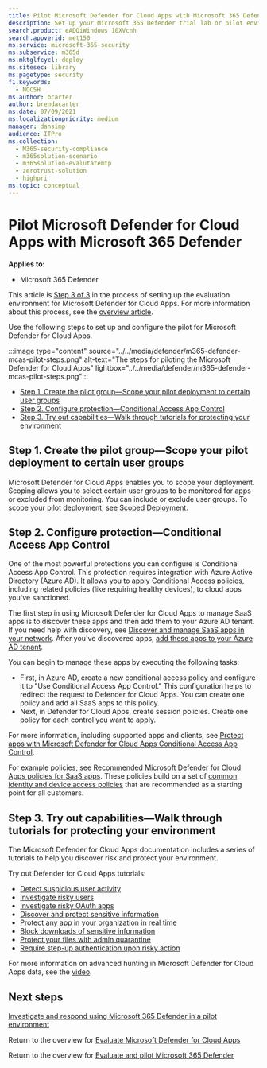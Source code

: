 ```yaml
---
title: Pilot Microsoft Defender for Cloud Apps with Microsoft 365 Defender
description: Set up your Microsoft 365 Defender trial lab or pilot environment to test and experience the security solution designed to protect devices, identity, data, and applications.
search.product: eADQiWindows 10XVcnh
search.appverid: met150
ms.service: microsoft-365-security
ms.subservice: m365d
ms.mktglfcycl: deploy
ms.sitesec: library
ms.pagetype: security
f1.keywords: 
  - NOCSH
ms.author: bcarter
author: brendacarter
ms.date: 07/09/2021
ms.localizationpriority: medium
manager: dansimp
audience: ITPro
ms.collection: 
  - M365-security-compliance
  - m365solution-scenario
  - m365solution-evalutatemtp
  - zerotrust-solution
  - highpri
ms.topic: conceptual
---
```


# Pilot Microsoft Defender for Cloud Apps with Microsoft 365 Defender


**Applies to:**
- Microsoft 365 Defender

This article is [Step 3 of 3](eval-defender-mcas-overview.md) in the process of setting up the evaluation environment for Microsoft Defender for Cloud Apps. For more information about this process, see the [overview article](eval-defender-mcas-overview.md).

Use the following steps to set up and configure the pilot for Microsoft Defender for Cloud Apps.


:::image type="content" source="../../media/defender/m365-defender-mcas-pilot-steps.png" alt-text="The steps for piloting the Microsoft Defender for Cloud Apps" lightbox="../../media/defender/m365-defender-mcas-pilot-steps.png":::
- [Step 1. Create the pilot group—Scope your pilot deployment to certain user groups](#step-1-create-the-pilot-groupscope-your-pilot-deployment-to-certain-user-groups)
- [Step 2. Configure protection—Conditional Access App Control](#step-2-configure-protectionconditional-access-app-control)
- [Step 3. Try out capabilities—Walk through tutorials for protecting your environment](#step-3-try-out-capabilitieswalk-through-tutorials-for-protecting-your-environment) 

## Step 1. Create the pilot group—Scope your pilot deployment to certain user groups

Microsoft Defender for Cloud Apps enables you to scope your deployment. Scoping allows you to select certain user groups to be monitored for apps or excluded from monitoring. You can include or exclude user groups. To scope your pilot deployment, see [Scoped Deployment](/cloud-app-security/scoped-deployment).


## Step 2. Configure protection—Conditional Access App Control

One of the most powerful protections you can configure is Conditional Access App Control. This protection requires integration with Azure Active Directory (Azure AD). It allows you to apply Conditional Access policies, including related policies (like requiring healthy devices), to cloud apps you've sanctioned. 

The first step in using Microsoft Defender for Cloud Apps to manage SaaS apps is to discover these apps and then add them to your Azure AD tenant. If you need help with discovery, see [Discover and manage SaaS apps in your network](/cloud-app-security/tutorial-shadow-it). After you've discovered apps, [add these apps to your Azure AD tenant](/azure/active-directory/manage-apps/add-application-portal).

You can begin to manage these apps by executing the following tasks:

- First, in Azure AD, create a new conditional access policy and configure it to "Use Conditional Access App Control." This configuration helps to redirect the request to Defender for Cloud Apps. You can create one policy and add all SaaS apps to this policy.
- Next, in Defender for Cloud Apps, create session policies. Create one policy for each control you want to apply.

For more information, including supported apps and clients, see [Protect apps with Microsoft Defender for Cloud Apps Conditional Access App Control](/cloud-app-security/proxy-intro-aad). 

For example policies, see [Recommended Microsoft Defender for Cloud Apps policies for SaaS apps](../office-365-security/mcas-saas-access-policies.md). These policies build on a set of [common identity and device access policies](../office-365-security/microsoft-365-policies-configurations.md) that are recommended as a starting point for all customers. 

## Step 3. Try out capabilities—Walk through tutorials for protecting your environment 

The Microsoft Defender for Cloud Apps documentation includes a series of tutorials to help you discover risk and protect your environment. 

Try out Defender for Cloud Apps tutorials:

- [Detect suspicious user activity](/cloud-app-security/tutorial-suspicious-activity)
- [Investigate risky users](/cloud-app-security/tutorial-ueba)
- [Investigate risky OAuth apps](/cloud-app-security/investigate-risky-oauth)
- [Discover and protect sensitive information](/cloud-app-security/tutorial-dlp)
- [Protect any app in your organization in real time](/cloud-app-security/tutorial-proxy)
- [Block downloads of sensitive information](/cloud-app-security/use-case-proxy-block-session-aad)
- [Protect your files with admin quarantine](/cloud-app-security/use-case-admin-quarantine)
- [Require step-up authentication upon risky action](/cloud-app-security/tutorial-step-up-authentication)

For more information on advanced hunting in Microsoft Defender for Cloud Apps data, see the [video](https://www.microsoft.com/en-us/videoplayer/embed/RWFISa).

## Next steps

[Investigate and respond using Microsoft 365 Defender in a pilot environment](eval-defender-investigate-respond.md)

Return to the overview for [Evaluate Microsoft Defender for Cloud Apps](eval-defender-mcas-overview.md)

Return to the overview for [Evaluate and pilot Microsoft 365 Defender](eval-overview.md)
